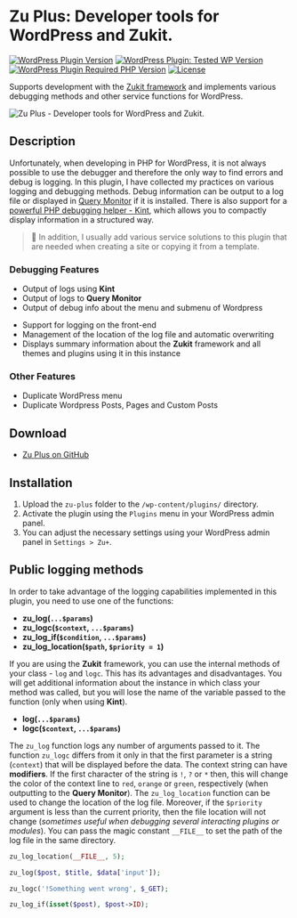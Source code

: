 # Zu Plus: Developer tools for WordPress and Zukit.

[![WordPress Plugin Version](https://img.shields.io/github/package-json/v/picasso/zu-plus?style=for-the-badge)](https://github.com/picasso/zu-plus)
[![WordPress Plugin: Tested WP Version](https://img.shields.io/github/package-json/testedWP/picasso/zu-plus?color=4ab866&label=wordpress%20tested&style=for-the-badge)](https://wordpress.org)
[![WordPress Plugin Required PHP Version](https://img.shields.io/github/package-json/requiresPHP/picasso/zu-plus?color=bc2a8d&label=php&style=for-the-badge)](https://www.php.net/)
[![License](https://img.shields.io/github/license/picasso/zu-plus?color=fcbf00&style=for-the-badge)](https://github.com/picasso/zu-plus/blob/master/LICENSE)

Supports development with the [Zukit framework](https://github.com/picasso/zukit) and implements various debugging methods and other service functions for WordPress.

![Zu Plus - Developer tools for WordPress and Zukit.](https://user-images.githubusercontent.com/399395/116901691-88e93e80-ac3a-11eb-90e5-d7cb538b84bc.png)


## Description

Unfortunately, when developing in PHP for WordPress, it is not always possible to use the debugger and therefore the only way to find errors and debug is logging. In this plugin, I have collected my practices on various logging and debugging methods. Debug information can be output to a log file or displayed in [Query Monitor](https://github.com/johnbillion/query-monitor) if it is installed. There is also support for a [powerful PHP debugging helper - Kint](https://kint-php.github.io/kint/), which allows you to compactly display information in a structured way.

> &#x1F383; In addition, I usually add various service solutions to this plugin that are needed when creating a site or copying it from a template.

### Debugging Features

* Output of logs using __Kint__
* Output of logs to __Query Monitor__
* Output of debug info about the menu and submenu of Wordpress
<!-- * Debug output for `Responsive JS` (for __Zu__ theme) -->
* Support for logging on the front-end
* Management of the location of the log file and automatic overwriting
* Displays summary information about the __Zukit__ framework and all themes and plugins using it in this instance

### Other Features

* Duplicate WordPress menu
* Duplicate Wordpress Posts, Pages and Custom Posts
<!-- * Caching the code generated in shortcode (*not yet recovered after refactoring*)
* Cookie Notice to inform users that the site uses cookies and to comply with the EU GDPR regulations (*not yet recovered after refactoring*) -->

## Download

+ [Zu Plus on GitHub](https://github.com/picasso/zu-plus/archive/refs/heads/master.zip)

## Installation

1. Upload the `zu-plus` folder to the `/wp-content/plugins/` directory.
2. Activate the plugin using the `Plugins` menu in your WordPress admin panel.
3. You can adjust the necessary settings using your WordPress admin panel in `Settings > Zu+`.

## Public logging methods

In order to take advantage of the logging capabilities implemented in this plugin, you need to use one of the functions:

+ __zu_log(`...$params`)__
+ __zu_logc(`$context`, `...$params`)__
+ __zu_log_if(`$condition`, `...$params`)__
+ __zu_log_location(`$path`, `$priority = 1`)__

If you are using the __Zukit__ framework, you can use the internal methods of your class - `log` and `logc`. This has its advantages and disadvantages. You will get additional information about the instance in which class your method was called, but you will lose the name of the variable passed to the function (only when using __Kint__).

+ __log(`...$params`)__
+ __logc(`$context`, `...$params`)__

The `zu_log` function logs any number of arguments passed to it. The function `zu_logc` differs from it only in that the first parameter is a string (`context`) that will be displayed before the data. The context string can have __modifiers__. If the first character of the string is `!`, `?` or `*` then, this will change the color of the context line to `red`, `orange` or `green`, respectively (when outputting to the __Query Monitor__).
The `zu_log_location` function can be used to change the location of the log file. Moreover, if the `$priority` argument is less than the current priority, then the file location will not change (*sometimes useful when debugging several interacting plugins or modules*). You can pass the magic constant `__FILE__` to set the path of the log file in the same directory.

```php
zu_log_location(__FILE__, 5);

zu_log($post, $title, $data['input']);

zu_logc('!Something went wrong', $_GET);

zu_log_if(isset($post), $post->ID);
```
